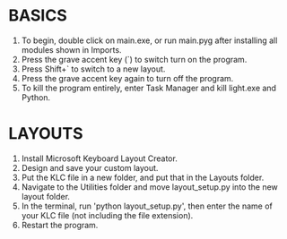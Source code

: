 BASICS
======
1) To begin, double click on main.exe, or run main.pyg after installing all modules shown in Imports.
2) Press the grave accent key (`) to switch turn on the program.
3) Press Shift+` to switch to a new layout.
4) Press the grave accent key again to turn off the program.
5) To kill the program entirely, enter Task Manager and kill light.exe and Python.

LAYOUTS
=======
1) Install Microsoft Keyboard Layout Creator.
2) Design and save your custom layout.
3) Put the KLC file in a new folder, and put that in the Layouts folder.
4) Navigate to the Utilities folder and move layout_setup.py into the new layout folder.
5) In the terminal, run 'python layout_setup.py', then enter the name of your KLC file (not including the file extension).
6) Restart the program.
